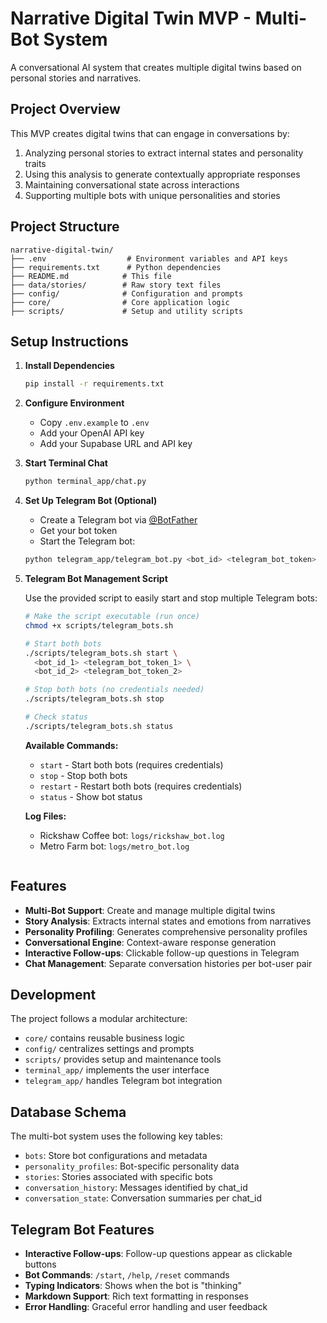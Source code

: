 # Narrative Digital Twin MVP - Multi-Bot System

A conversational AI system that creates multiple digital twins based on personal stories and narratives.

## Project Overview

This MVP creates digital twins that can engage in conversations by:

1. Analyzing personal stories to extract internal states and personality traits
2. Using this analysis to generate contextually appropriate responses
3. Maintaining conversational state across interactions
4. Supporting multiple bots with unique personalities and stories

## Project Structure

```
narrative-digital-twin/
├── .env                  # Environment variables and API keys
├── requirements.txt      # Python dependencies
├── README.md            # This file
├── data/stories/        # Raw story text files
├── config/              # Configuration and prompts
├── core/                # Core application logic
├── scripts/             # Setup and utility scripts
```

## Setup Instructions

1. **Install Dependencies**

   ```bash
   pip install -r requirements.txt
   ```

2. **Configure Environment**

   - Copy `.env.example` to `.env`
   - Add your OpenAI API key
   - Add your Supabase URL and API key

3. **Start Terminal Chat**

   ```bash
   python terminal_app/chat.py
   ```

4. **Set Up Telegram Bot (Optional)**

   - Create a Telegram bot via [@BotFather](https://t.me/botfather)
   - Get your bot token
   - Start the Telegram bot:

   ```bash
   python telegram_app/telegram_bot.py <bot_id> <telegram_bot_token>
   ```

5. **Telegram Bot Management Script**

   Use the provided script to easily start and stop multiple Telegram bots:

   ```bash
   # Make the script executable (run once)
   chmod +x scripts/telegram_bots.sh

   # Start both bots
   ./scripts/telegram_bots.sh start \
     <bot_id_1> <telegram_bot_token_1> \
     <bot_id_2> <telegram_bot_token_2>

   # Stop both bots (no credentials needed)
   ./scripts/telegram_bots.sh stop

   # Check status
   ./scripts/telegram_bots.sh status
   ```

   **Available Commands:**

   - `start` - Start both bots (requires credentials)
   - `stop` - Stop both bots
   - `restart` - Restart both bots (requires credentials)
   - `status` - Show bot status

   **Log Files:**

   - Rickshaw Coffee bot: `logs/rickshaw_bot.log`
   - Metro Farm bot: `logs/metro_bot.log`

   ```

   ```

## Features

- **Multi-Bot Support**: Create and manage multiple digital twins
- **Story Analysis**: Extracts internal states and emotions from narratives
- **Personality Profiling**: Generates comprehensive personality profiles
- **Conversational Engine**: Context-aware response generation
- **Interactive Follow-ups**: Clickable follow-up questions in Telegram
- **Chat Management**: Separate conversation histories per bot-user pair

## Development

The project follows a modular architecture:

- `core/` contains reusable business logic
- `config/` centralizes settings and prompts
- `scripts/` provides setup and maintenance tools
- `terminal_app/` implements the user interface
- `telegram_app/` handles Telegram bot integration

## Database Schema

The multi-bot system uses the following key tables:

- `bots`: Store bot configurations and metadata
- `personality_profiles`: Bot-specific personality data
- `stories`: Stories associated with specific bots
- `conversation_history`: Messages identified by chat_id
- `conversation_state`: Conversation summaries per chat_id

## Telegram Bot Features

- **Interactive Follow-ups**: Follow-up questions appear as clickable buttons
- **Bot Commands**: `/start`, `/help`, `/reset` commands
- **Typing Indicators**: Shows when the bot is "thinking"
- **Markdown Support**: Rich text formatting in responses
- **Error Handling**: Graceful error handling and user feedback
